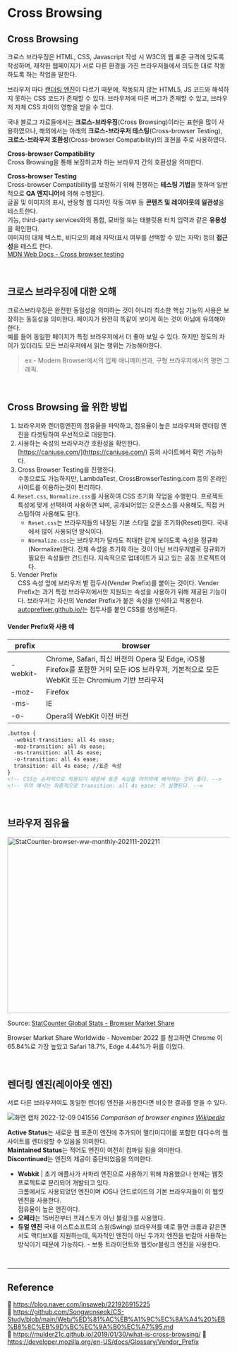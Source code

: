 # Cross Browsing

## Cross Browsing

크로스 브라우징은 HTML, CSS, Javascript 작성 시 W3C의 웹 표준 규격에 맞도록 작성하며, 제작한 웹페이지가 서로 다른 환경을 가진 브라우저들에서 의도한 대로 작동하도록 하는 작업을 말한다.

브라우저 마다 [랜더링 엔진](https://github.com/da-in/tech-interview-study/blob/main/Web/%EB%B8%8C%EB%9D%BC%EC%9A%B0%EC%A0%80%EC%99%80%20%EB%A0%8C%EB%8D%94%EB%A7%81.md)이 다르기 때문에, 작동되지 않는 HTML5, JS 코드와 해석하지 못하는 CSS 코드가 존재할 수 있다. 브라우저에 따른 버그가 존재할 수 있고, 브라우저 자체 CSS 차이의 영향을 받을 수 있다.

국내 블로그 자료들에서는 **크로스-브라우징**(Cross Browsing)이라는 표현을 많이 사용하였으나, 해외에서는 아래의 **크로스-브라우저 테스팅**(Cross-browser Testing), **크로스-브라우저 호환성**(Cross-browser Compatibility)의 표현을 주로 사용하였다.

**Cross-browser Compatibility**  
Cross Browsing을 통해 보장하고자 하는 브라우저 간의 호환성을 의미한다.

**Cross-browser Testing**  
Cross-browser Compatibility를 보장하기 위해 진행하는 **테스팅 기법**을 뜻하며 일반적으로 **QA 엔지니어**에 의해 수행된다.  
글꼴 및 이미지의 표시, 반응형 웹 디자인 작동 여부 등 **콘텐츠 및 레이아웃의 일관성**을 테스트한다.  
기능, third-party services와의 통합, 모바일 또는 태블릿용 터치 입력과 같은 **유용성**을 확인한다.  
이미지의 대체 텍스트, 비디오의 폐쇄 자막(표시 여부를 선택할 수 있는 자막) 등의 **접근성**을 테스트 한다.  
[MDN Web Docs - Cross browser testing](https://developer.mozilla.org/en-US/docs/Learn/Tools_and_testing/Cross_browser_testing#prerequisites)

<br/>

## 크로스 브라우징에 대한 오해

크로스브라우징은 완전한 동일성을 의미하는 것이 아니라 최소한 핵심 기능의 사용은 보장하는 동등성을 의미한다. 페이지가 완전히 똑같이 보이게 하는 것이 아님에 유의해야한다.  
예를 들어 동일한 페이지가 특정 브라우저에서 더 좋아 보일 수 있다. 하지만 정도의 차이가 있더라도 모든 브라우저에서 읽는 행위는 가능해야한다.

> ex - Modern Browser에서의 입체 애니메이션과, 구형 브라우저에서의 평면 그래픽.

<br/>

## Cross Browsing 을 위한 방법

1. 브라우저와 렌더링엔진의 점유율을 파악하고, 점유율이 높은 브라우저와 렌더링 엔진을 타겟팅하여 우선적으로 대응한다.
2. 사용하는 속성의 브라우저간 호환성을 확인한다.  
   [https://caniuse.com/](https://caniuse.com/) 등의 사이트에서 확인 가능하다.
3. Cross Browser Testing을 진행한다.  
   수동으로도 가능하지만, LambdaTest, CrossBrowserTesting.com 등의 온라인 사이트를 이용하는것이 편리하다.
4. `Reset.css`, `Normalize.css`를 사용하여 CSS 초기화 작업을 수행한다. 프로젝트 특성에 맞게 선택하여 사용하면 되며, 공개되어있는 오픈소스를 사용해도, 직접 커스텀하여 사용해도 된다.
   - `Reset.css`는 브라우저들의 내장된 기본 스타일 값을 초기화(Reset)한다. 국내에서 많이 사용되던 방식이다.
   - `Normalize.css`는 브라우저가 달라도 최대한 같게 보이도록 속성을 정규화(Normalize)한다. 전체 속성을 초기화 하는 것이 아닌 브라우저별로 정규화가 필요한 속성들만 건드린다. 지속적으로 업데이트가 되고 있는 공동 프로젝트이다.
5. Vender Prefix  
   CSS 속성 앞에 브라우저 별 접두사(Vender Prefix)를 붙이는 것이다. Vender Prefix는 과거 특정 브라우저에서만 지원되는 속성을 사용하기 위해 제공된 기능이다. 브라우저는 자신의 Vender Prefix가 붙은 속성을 인식하고 적용한다.  
   [autoprefixer.github.io/](autoprefixer.github.io/)는 접두사를 붙인 CSS를 생성해준다.

#### Vender Prefix와 사용 예

| prefix   | browser                                                                                                                                      |
| -------- | -------------------------------------------------------------------------------------------------------------------------------------------- |
| -webkit- | Chrome, Safari, 최신 버전의 Opera 및 Edge, iOS용 Firefox를 포함한 거의 모든 iOS 브라우저, 기본적으로 모든 WebKit 또는 Chromium 기반 브라우저 |
| -moz-    | Firefox                                                                                                                                      |
| -ms-     | IE                                                                                                                                           |
| -o-      | Opera의 WebKit 이전 버전                                                                                                                     |

<!-- prettier-ignore -->
```html
.button {
  -webkit-transition: all 4s ease;
  -moz-transition: all 4s ease;
  -ms-transition: all 4s ease;
  -o-transition: all 4s ease;
  transition: all 4s ease; //표준 속성
}
<!-- CSS는 순차적으로 적용되기 때문에 표준 속성을 마지막에 배치하는 것이 좋다. -->
<!-- 위의 예시는 최종적으로 transition: all 4s ease; 가 실행된다. -->
```

<br/>

## 브라우저 점유율

<div id="all-browser-ww-monthly-202111-202211" width="600" height="400">
  <img style="width:600px; height: 400px;" src="https://user-images.githubusercontent.com/66757141/206550905-14fc2633-181d-4229-b8b4-fa84f66f7b19.png" alt="StatCounter-browser-ww-monthly-202111-202211"/>
</div>
<p>Source: <a href="https://gs.statcounter.com/">StatCounter Global Stats - Browser Market Share</a></p>

Browser Market Share Worldwide - November 2022 를 참고하면 Chrome 이 65.84%로 가장 높았고 Safari 18.7%, Edge 4.44%가 뒤를 이었다.

<br/>

## 렌더링 엔진(레이아웃 엔진)

서로 다른 브라우저여도 동일한 렌더링 엔진을 사용한다면 비슷한 결과를 얻을 수 있다.

![화면 캡처 2022-12-09 041556](https://user-images.githubusercontent.com/66757141/206547114-5d26cf01-dfc0-4867-8641-3547e9e38570.png)
_Comparison of browser engines [Wikipedia](https://en.wikipedia.org/wiki/Comparison_of_browser_engines)_

**Active Status**는 새로운 웹 표준이 엔진에 추가되어 멀티미디어를 포함한 대다수의 웹사이트를 렌더링할 수 있음을 의미한다.  
**Maintained Status**는 적어도 엔진이 여전히 컴파일 됨을 의미한다.  
**Discontinued**는 엔진의 제공이 중단되었음을 의미한다.

- **Webkit** | 초기 애플사가 사파리 엔진으로 사용하기 위해 차용했으나 현재는 웹킷 프로젝트로 분리되어 개발되고 있다.  
  크롬에서도 사용되었던 엔진이며 iOS나 안드로이드의 기본 브라우저들이 이 웹킷 엔진을 사용한다.  
  점유율이 높은 엔진이다.
- **오페라**는 15버전부터 프레스토가 아닌 블링크를 사용했다.
- **듀얼 엔진** 국내 이스트소프트의 스윙(Swing) 브라우저를 예로 들면 크롬과 같은면서도 액티브X를 지원하는데, 독자적인 엔진이 아닌 두가지 엔진을 번갈아 사용하는 방식이기 때문에 가능하다. - 보통 트라이던트와 웹킷or블링크 엔진을 사용한다.

<br/>

---

## Reference

📄 https://blog.naver.com/insaweb/221926915225  
📄 https://github.com/Songwonseok/CS-Study/blob/main/Web/%ED%81%AC%EB%A1%9C%EC%8A%A4%20%EB%B8%8C%EB%9D%BC%EC%9A%B0%EC%A7%95.md  
📄 https://mulder21c.github.io/2019/01/30/what-is-cross-browsing/
📄 https://developer.mozilla.org/en-US/docs/Glossary/Vendor_Prefix
